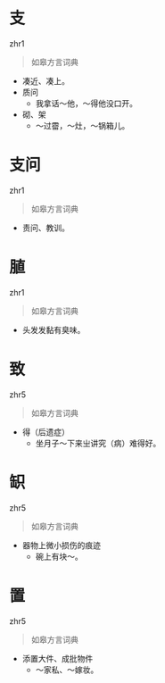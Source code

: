 # 支
zhr1
> 如皋方言词典
- 凑近、凑上。
- 质问
  - 我拿话～他，～得他没口开。
- 砌、架
  - ～过霤，～灶，～锅箱儿。

# 支问
zhr1
> 如皋方言词典
- 责问、教训。

# 䐈
zhr1
> 如皋方言词典
- 头发发黏有臭味。

# 致
zhr5
> 如皋方言词典
- 得（后遗症）
  - 坐月子～下来㞢讲究（病）难得好。

# 䍉
zhr5
> 如皋方言词典
- 器物上微小损伤的痕迹
  - 碗上有块～。

# 置
zhr5
> 如皋方言词典
- 添置大件、成批物件
  - ～家私、～嫁妆。
